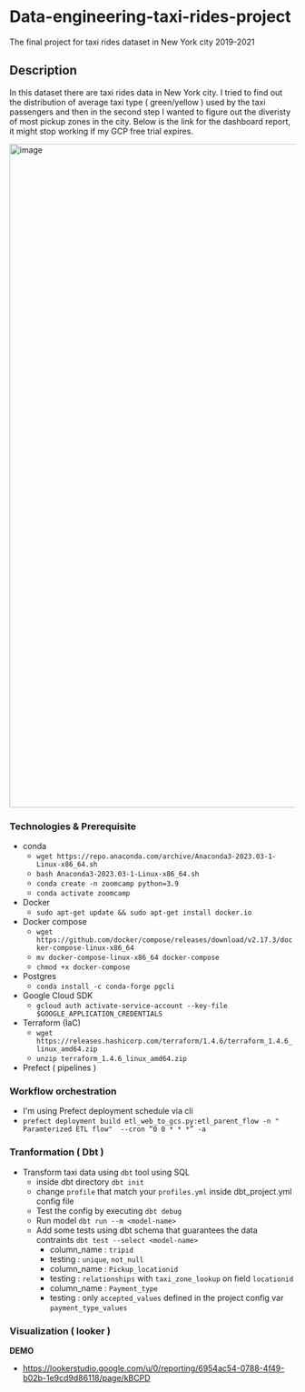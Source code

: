 # Data-engineering-taxi-rides-project
The final project for taxi rides dataset in New York city 2019-2021
## Description 
In this dataset there are taxi rides data in New York city. I tried to find out the distribution of average taxi type ( green/yellow ) used by the taxi passengers and then in the second step I wanted to figure out the diveristy of most pickup zones in the city. Below is the link for the dashboard report, it might stop working if my GCP free trial expires.

<img width="1168" alt="image" src="https://user-images.githubusercontent.com/21027044/236313809-c7d5cb18-1a75-49b5-a8bb-0783b5374413.png">


### Technologies & Prerequisite 
- conda
  - ``` wget https://repo.anaconda.com/archive/Anaconda3-2023.03-1-Linux-x86_64.sh ```
  - ```bash Anaconda3-2023.03-1-Linux-x86_64.sh```
  - ```conda create -n zoomcamp python=3.9```
  - ```conda activate zoomcamp```
- Docker
  - ```sudo apt-get update && sudo apt-get install docker.io```
- Docker compose
  - ```wget https://github.com/docker/compose/releases/download/v2.17.3/docker-compose-linux-x86_64```
  - ```mv docker-compose-linux-x86_64 docker-compose```
  - ```chmod +x docker-compose```
- Postgres
  - ```conda install -c conda-forge pgcli```
- Google Cloud SDK
  - ```gcloud auth activate-service-account --key-file $GOOGLE_APPLICATION_CREDENTIALS```
- Terraform (IaC)
  - ```wget https://releases.hashicorp.com/terraform/1.4.6/terraform_1.4.6_linux_amd64.zip```
  - ```unzip terraform_1.4.6_linux_amd64.zip```
- Prefect ( pipelines )


### Workflow orchestration
 - I'm using Prefect deployment schedule via cli
  - ```prefect deployment build etl_web_to_gcs.py:etl_parent_flow -n " Paramterized ETL flow"  --cron “0 0 * * *” -a```
  
### Tranformation ( Dbt )
- Transform taxi data using `dbt` tool using SQL
  - inside dbt directory ```dbt init```
  - change `profile` that match your `profiles.yml` inside dbt_project.yml config file
  - Test the config by executing `dbt debug`
  - Run model ```dbt run --m <model-name>```
  - Add some tests using dbt schema that guarantees the data contraints
  ```dbt test --select <model-name>```
    - column_name : `tripid`
    - testing : `unique`, `not_null`
    - column_name : `Pickup_locationid`
    - testing : `relationships` with `taxi_zone_lookup` on field `locationid`
    - column_name : `Payment_type`
    - testing : only `accepted_values` defined in the project config var `payment_type_values`

### Visualization ( looker )
**DEMO**
- https://lookerstudio.google.com/u/0/reporting/6954ac54-0788-4f49-b02b-1e9cd9d86118/page/kBCPD
    
